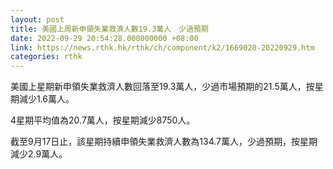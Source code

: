 ```yaml
---
layout: post
title: 美國上周新申領失業救濟人數19.3萬人　少過預期
date: 2022-09-29 20:54:28.000000000 +08:00
link: https://news.rthk.hk/rthk/ch/component/k2/1669020-20220929.htm
categories: rthk
---
```


美國上星期新申領失業救濟人數回落至19.3萬人，少過市場預期的21.5萬人，按星期減少1.6萬人。

4星期平均值為20.7萬人，按星期減少8750人。

截至9月17日止，該星期持續申領失業救濟人數為134.7萬人，少過預期，按星期減少2.9萬人。
